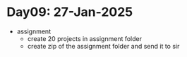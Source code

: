 # Day09: 27-Jan-2025

- assignment
    - create 20 projects in assignment folder
    - create zip of the assignment folder and send it to sir

